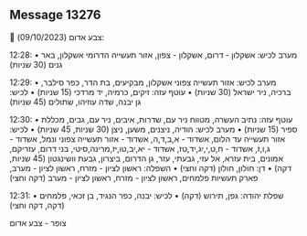 ## Message 13276

🔴 צבע אדום (09/10/2023):

12:28:
• מערב לכיש: אשקלון - דרום, אשקלון - צפון, אזור תעשייה הדרומי אשקלון, באר גנים (30 שניות)

12:29:
• מערב לכיש: אזור תעשייה צפוני אשקלון, מבקיעים, בת הדר, כפר סילבר, ברכיה, ניר ישראל (30 שניות)
• עוטף עזה: זיקים, כרמיה, יד מרדכי (15 שניות)
• לכיש: גן יבנה, שדה עוזיהו, שתולים (45 שניות)

12:30:
• עוטף עזה: נתיב העשרה, מטווח ניר עם, שדרות, איבים, ניר עם, גבים, מכללת ספיר (15 שניות)
• מערב לכיש: הודיה, ניצנים, משען, ניצן (30 שניות, 45 שניות)
• לכיש: אזור תעשייה עד הלום, אשדוד - א,ב,ד,ה, אשדוד - אזור תעשייה צפוני ונמל, אשדוד - ג,ו,ז, אשדוד - ח,ט,י,יג,יד,טז, אשדוד - יא,יב,טו,יז,מרינה,סיטי, בני דרום, עזריקם, אמונים, בית עזרא, אל עזי, גבעתי, עזר, גן הדרום, ביצרון, גבעת וושינגטון (45 שניות, דקה)
• דן: חולון, חולון (דקה וחצי)
• השפלה: ראשון לציון - מזרח, ראשון לציון - מערב, פארק תעשיות פלמחים, ראשון לציון - מזרח, ראשון לציון - מערב (דקה וחצי)

12:31:
• שפלת יהודה: גפן, תירוש (דקה)
• לכיש: יבנה, כפר הנגיד, בן זכאי, פלמחים (דקה, דקה וחצי)

צופר - צבע אדום

